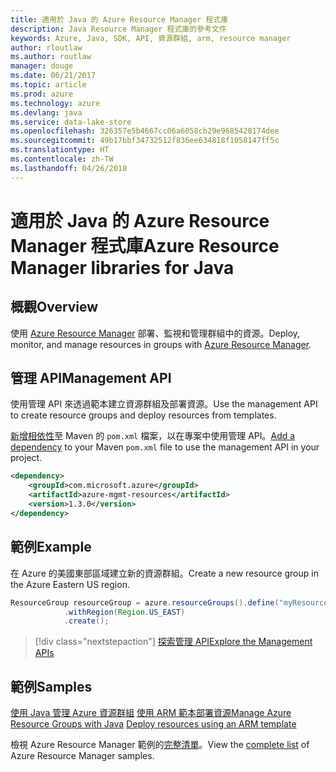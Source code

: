 ```yaml
---
title: 適用於 Java 的 Azure Resource Manager 程式庫
description: Java Resource Manager 程式庫的參考文件
keywords: Azure, Java, SDK, API, 資源群組, arm, resource manager
author: rloutlaw
ms.author: routlaw
manager: douge
ms.date: 06/21/2017
ms.topic: article
ms.prod: azure
ms.technology: azure
ms.devlang: java
ms.service: data-lake-store
ms.openlocfilehash: 326357e5b4667cc06a6058cb29e9685428174dee
ms.sourcegitcommit: 49b17bbf34732512f836ee634818f1058147ff5c
ms.translationtype: HT
ms.contentlocale: zh-TW
ms.lasthandoff: 04/26/2018
---
```

# <a name="azure-resource-manager-libraries-for-java"></a><span data-ttu-id="47ebc-104">適用於 Java 的 Azure Resource Manager 程式庫</span><span class="sxs-lookup"><span data-stu-id="47ebc-104">Azure Resource Manager libraries for Java</span></span>

## <a name="overview"></a><span data-ttu-id="47ebc-105">概觀</span><span class="sxs-lookup"><span data-stu-id="47ebc-105">Overview</span></span>

<span data-ttu-id="47ebc-106">使用 [Azure Resource Manager](https://docs.microsoft.com/azure/azure-resource-manager/resource-group-overview) 部署、監視和管理群組中的資源。</span><span class="sxs-lookup"><span data-stu-id="47ebc-106">Deploy, monitor, and manage resources in groups with [Azure Resource Manager](https://docs.microsoft.com/azure/azure-resource-manager/resource-group-overview).</span></span>

## <a name="management-api"></a><span data-ttu-id="47ebc-107">管理 API</span><span class="sxs-lookup"><span data-stu-id="47ebc-107">Management API</span></span>

<span data-ttu-id="47ebc-108">使用管理 API 來透過範本建立資源群組及部署資源。</span><span class="sxs-lookup"><span data-stu-id="47ebc-108">Use the management API to create resource groups and deploy resources from templates.</span></span>

<span data-ttu-id="47ebc-109">[新增相依性](https://maven.apache.org/guides/getting-started/index.html#How_do_I_use_external_dependencies)至 Maven 的 `pom.xml` 檔案，以在專案中使用管理 API。</span><span class="sxs-lookup"><span data-stu-id="47ebc-109">[Add a dependency](https://maven.apache.org/guides/getting-started/index.html#How_do_I_use_external_dependencies) to your Maven `pom.xml` file to use the management API in your project.</span></span>


```XML
<dependency>
    <groupId>com.microsoft.azure</groupId>
    <artifactId>azure-mgmt-resources</artifactId>
    <version>1.3.0</version>
</dependency>
```

## <a name="example"></a><span data-ttu-id="47ebc-110">範例</span><span class="sxs-lookup"><span data-stu-id="47ebc-110">Example</span></span>

<span data-ttu-id="47ebc-111">在 Azure 的美國東部區域建立新的資源群組。</span><span class="sxs-lookup"><span data-stu-id="47ebc-111">Create a new resource group in the Azure Eastern US region.</span></span>

```java
ResourceGroup resourceGroup = azure.resourceGroups().define("myResourceGroup")
            .withRegion(Region.US_EAST)
            .create();
```

> [!div class="nextstepaction"]
> [<span data-ttu-id="47ebc-112">探索管理 API</span><span class="sxs-lookup"><span data-stu-id="47ebc-112">Explore the Management APIs</span></span>](/java/api/overview/azure/resources/management)

## <a name="samples"></a><span data-ttu-id="47ebc-113">範例</span><span class="sxs-lookup"><span data-stu-id="47ebc-113">Samples</span></span>

<span data-ttu-id="47ebc-114">[使用 Java 管理 Azure 資源群組][1] 
[使用 ARM 範本部署資源][2]</span><span class="sxs-lookup"><span data-stu-id="47ebc-114">[Manage Azure Resource Groups with Java][1] 
[Deploy resources using an ARM template][2]</span></span>

[1]: https://github.com/Azure-Samples/resources-java-manage-resource-group
[2]: https://github.com/Azure-Samples/resources-java-deploy-using-arm-template

<span data-ttu-id="47ebc-115">檢視 Azure Resource Manager 範例的[完整清單](https://azure.microsoft.com/resources/samples/?platform=java&term=resource)。</span><span class="sxs-lookup"><span data-stu-id="47ebc-115">View the [complete list](https://azure.microsoft.com/resources/samples/?platform=java&term=resource) of Azure Resource Manager samples.</span></span>
